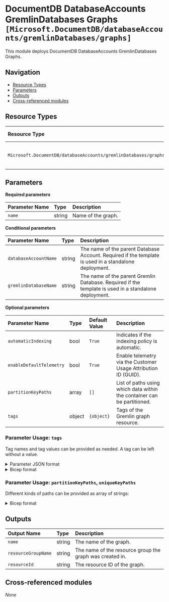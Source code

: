 # DocumentDB DatabaseAccounts GremlinDatabases Graphs `[Microsoft.DocumentDB/databaseAccounts/gremlinDatabases/graphs]`

This module deploys DocumentDB DatabaseAccounts GremlinDatabases Graphs.

## Navigation

- [Resource Types](#Resource-Types)
- [Parameters](#Parameters)
- [Outputs](#Outputs)
- [Cross-referenced modules](#Cross-referenced-modules)

## Resource Types

| Resource Type | API Version |
| :-- | :-- |
| `Microsoft.DocumentDB/databaseAccounts/gremlinDatabases/graphs` | [2022-02-15-preview](https://docs.microsoft.com/en-us/azure/templates/Microsoft.DocumentDB/2022-02-15-preview/databaseAccounts/gremlinDatabases/graphs) |

## Parameters

**Required parameters**

| Parameter Name | Type | Description |
| :-- | :-- | :-- |
| `name` | string | Name of the graph. |

**Conditional parameters**

| Parameter Name | Type | Description |
| :-- | :-- | :-- |
| `databaseAccountName` | string | The name of the parent Database Account. Required if the template is used in a standalone deployment. |
| `gremlinDatabaseName` | string | The name of the parent Gremlin Database. Required if the template is used in a standalone deployment. |

**Optional parameters**

| Parameter Name | Type | Default Value | Description |
| :-- | :-- | :-- | :-- |
| `automaticIndexing` | bool | `True` | Indicates if the indexing policy is automatic. |
| `enableDefaultTelemetry` | bool | `True` | Enable telemetry via the Customer Usage Attribution ID (GUID). |
| `partitionKeyPaths` | array | `[]` | List of paths using which data within the container can be partitioned. |
| `tags` | object | `{object}` | Tags of the Gremlin graph resource. |


### Parameter Usage: `tags`

Tag names and tag values can be provided as needed. A tag can be left without a value.

<details>

<summary>Parameter JSON format</summary>

```json
"tags": {
    "value": {
        "Environment": "Non-Prod",
        "Contact": "test.user@testcompany.com",
        "PurchaseOrder": "1234",
        "CostCenter": "7890",
        "ServiceName": "DeploymentValidation",
        "Role": "DeploymentValidation"
    }
}
```

</details>

<details>

<summary>Bicep format</summary>

```bicep
tags: {
    Environment: 'Non-Prod'
    Contact: 'test.user@testcompany.com'
    PurchaseOrder: '1234'
    CostCenter: '7890'
    ServiceName: 'DeploymentValidation'
    Role: 'DeploymentValidation'
}
```

</details>
<p>

### Parameter Usage: `partitionKeyPaths`, `uniqueKeyPaths`

Different kinds of paths can be provided as array of strings:

<details>

<summary>Bicep format</summary>

```bicep
graphs: [
  {
    name: 'graph01'
    automaticIndexing: true
    partitionKeyPaths: [
      '/name'
    ],

  }
  {
    name: 'graph02'
    automaticIndexing: true
    partitionKeyPaths: [
      '/address'
    ]
  }
]
```

</details>
<p>

## Outputs

| Output Name | Type | Description |
| :-- | :-- | :-- |
| `name` | string | The name of the graph. |
| `resourceGroupName` | string | The name of the resource group the graph was created in. |
| `resourceId` | string | The resource ID of the graph. |

## Cross-referenced modules

_None_
